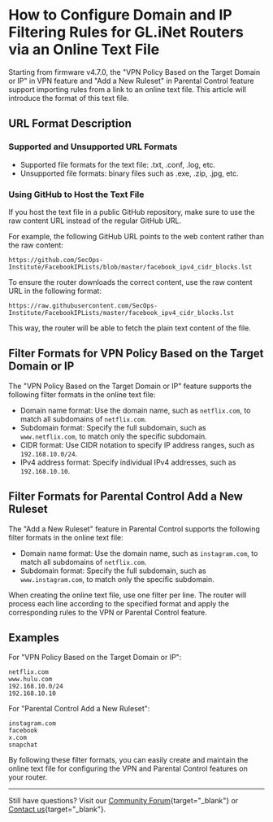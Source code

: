 # How to Configure Domain and IP Filtering Rules for GL.iNet Routers via an Online Text File

Starting from firmware v4.7.0, the "VPN Policy Based on the Target Domain or IP" in VPN feature and "Add a New Ruleset" in Parental Control feature support importing rules from a link to an online text file. This article will introduce the format of this text file.

## URL Format Description

### Supported and Unsupported URL Formats

- Supported file formats for the text file: .txt, .conf, .log, etc.
- Unsupported file formats: binary files such as .exe, .zip, .jpg, etc.

### Using GitHub to Host the Text File

If you host the text file in a public GitHub repository, make sure to use the raw content URL instead of the regular GitHub URL. 

For example, the following GitHub URL points to the web content rather than the raw content:

`https://github.com/SecOps-Institute/FacebookIPLists/blob/master/facebook_ipv4_cidr_blocks.lst`

To ensure the router downloads the correct content, use the raw content URL in the following format:

`https://raw.githubusercontent.com/SecOps-Institute/FacebookIPLists/master/facebook_ipv4_cidr_blocks.lst`

This way, the router will be able to fetch the plain text content of the file.

## Filter Formats for VPN Policy Based on the Target Domain or IP

The "VPN Policy Based on the Target Domain or IP" feature supports the following filter formats in the online text file:

* Domain name format: Use the domain name, such as `netflix.com`, to match all subdomains of `netflix.com`.
* Subdomain format: Specify the full subdomain, such as `www.netflix.com`, to match only the specific subdomain.
* CIDR format: Use CIDR notation to specify IP address ranges, such as `192.168.10.0/24`.
* IPv4 address format: Specify individual IPv4 addresses, such as `192.168.10.10`.

## Filter Formats for Parental Control Add a New Ruleset

The "Add a New Ruleset" feature in Parental Control supports the following filter formats in the online text file:

* Domain name format: Use the domain name, such as `instagram.com`, to match all subdomains of `netflix.com`.
* Subdomain format: Specify the full subdomain, such as `www.instagram.com`, to match only the specific subdomain.

When creating the online text file, use one filter per line. The router will process each line according to the specified format and apply the corresponding rules to the VPN or Parental Control feature.

## Examples

For "VPN Policy Based on the Target Domain or IP":

```
netflix.com
www.hulu.com
192.168.10.0/24
192.168.10.10
```

For "Parental Control Add a New Ruleset":

```
instagram.com
facebook
x.com
snapchat
```

By following these filter formats, you can easily create and maintain the online text file for configuring the VPN and Parental Control features on your router.

---

Still have questions? Visit our [Community Forum](https://forum.gl-inet.com){target="_blank"} or [Contact us](https://www.gl-inet.com/contacts/){target="_blank"}.
